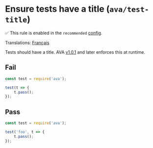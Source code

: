 # Ensure tests have a title (`ava/test-title`)

✅ This rule is enabled in the `recommended` [config](https://github.com/avajs/eslint-plugin-ava#recommended-config).

<!-- end auto-generated rule header -->

Translations: [Français](https://github.com/avajs/ava-docs/blob/main/fr_FR/related/eslint-plugin-ava/docs/rules/test-title.md)

Tests should have a title. AVA [v1.0.1](https://github.com/avajs/ava/releases/tag/v1.0.1) and later enforces this at runtime.

## Fail

```js
const test = require('ava');

test(t => {
	t.pass();
});
```

## Pass

```js
const test = require('ava');

test('foo', t => {
	t.pass();
});
```
